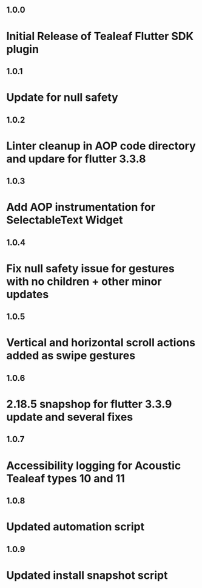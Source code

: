 ## 1.0.0

# Initial Release of Tealeaf Flutter SDK plugin

## 1.0.1

# Update for null safety

## 1.0.2

# Linter cleanup in AOP code directory and updare for flutter 3.3.8

## 1.0.3

# Add AOP instrumentation for SelectableText Widget

## 1.0.4

# Fix null safety issue for gestures with no children + other minor updates

## 1.0.5

# Vertical and horizontal scroll actions added as swipe gestures

## 1.0.6

# 2.18.5 snapshop for flutter 3.3.9 update and several fixes

## 1.0.7

# Accessibility logging for Acoustic Tealeaf types 10 and 11

## 1.0.8
# Updated automation script

## 1.0.9
# Updated install snapshot script

